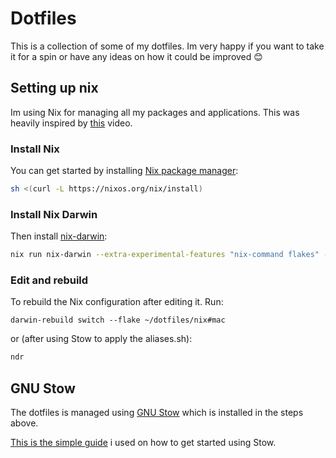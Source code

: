 # Dotfiles

This is a collection of some of my dotfiles.
Im very happy if you want to take it for a spin
or have any ideas on how it could be improved 😊

## Setting up nix

Im using Nix for managing all my packages and applications. This was heavily inspired by [this](https://www.youtube.com/watch?v=Z8BL8mdzWHI&t=1491s) video.

### Install Nix

You can get started by installing [Nix package manager](https://nixos.org/):

```bash
sh <(curl -L https://nixos.org/nix/install)
```

### Install Nix Darwin

Then install [nix-darwin](https://github.com/LnL7/nix-darwin):

```bash
nix run nix-darwin --extra-experimental-features "nix-command flakes" -- switch --flake ~/dotfiles/nix#mac
```

### Edit and rebuild

To rebuild the Nix configuration after editing it. Run:

```
darwin-rebuild switch --flake ~/dotfiles/nix#mac
```

or (after using Stow to apply the aliases.sh):

```bash
ndr
```

## GNU Stow

The dotfiles is managed using [GNU Stow](https://www.gnu.org/software/stow/) which is installed in the steps above.

[This is the simple guide](https://dr563105.github.io/blog/manage-dotfiles-with-gnu-stow/) i used on how to get started using Stow.
